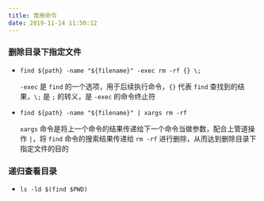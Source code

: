 ```yaml
---
title: 常用命令
date: 2019-11-14 11:50:12
---
```


### 删除目录下指定文件

- `find ${path} -name "${filename}" -exec rm -rf {} \;`

  `-exec` 是 `find` 的一个选项，用于后续执行命令，`{}` 代表 `find` 查找到的结果，`\;` 是 `;` 的转义，是 `-exec` 的命令终止符


- `find ${path} -name "${filename}" | xargs rm -rf`

  `xargs` 命令是将上一个命令的结果传递给下一个命令当做参数，配合上管道操作 `|`，将 `find` 命令的搜索结果传递给 `rm -rf` 进行删除，从而达到删除目录下指定文件的目的


### 递归查看目录

- `ls -ld $(find $PWD)`

